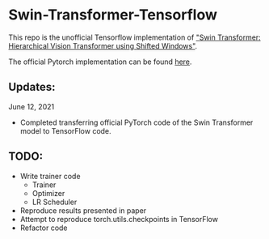 # Swin-Transformer-Tensorflow
This repo is the unofficial Tensorflow implementation of ["Swin Transformer: Hierarchical Vision Transformer using Shifted Windows"](https://arxiv.org/abs/2103.14030).  

The official Pytorch implementation can be found [here](https://github.com/microsoft/Swin-Transformer).

## Updates:
June 12, 2021
- Completed transferring official PyTorch code of the Swin Transformer model to TensorFlow code.

## TODO:
- Write trainer code
    - Trainer
    - Optimizer
    - LR Scheduler
- Reproduce results presented in paper
- Attempt to reproduce torch.utils.checkpoints in TensorFlow
- Refactor code